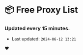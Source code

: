 # :package: Free Proxy List
### Updated every 15 minutes.

- Last updated: `2024-06-12 13:21`

:heart:
